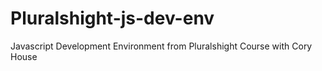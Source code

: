 # Pluralshight-js-dev-env
Javascript Development Environment from Pluralshight Course with Cory House
